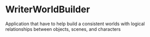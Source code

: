 # WriterWorldBuilder
Application that have to help build a consistent worlds with logical relationships between objects, scenes, and characters
